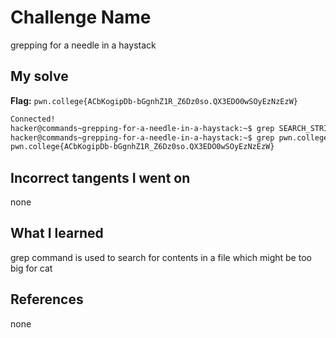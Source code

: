 # Challenge Name
grepping for a needle in a haystack

## My solve
**Flag:** `pwn.college{ACbKogipDb-bGgnhZ1R_Z6Dz0so.QX3EDO0wSOyEzNzEzW}`

```bash
Connected!
hacker@commands~grepping-for-a-needle-in-a-haystack:~$ grep SEARCH_STRING /challenge/data.txt
hacker@commands~grepping-for-a-needle-in-a-haystack:~$ grep pwn.college /challenge/data.txt
pwn.college{ACbKogipDb-bGgnhZ1R_Z6Dz0so.QX3EDO0wSOyEzNzEzW}
```
## Incorrect tangents I went on
none

## What I learned
grep command is used to search for contents in a file which might be too big for cat

## References 
none



